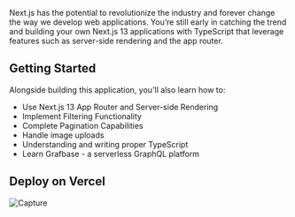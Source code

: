 Next.js has the potential to revolutionize the industry and forever change the way we develop web applications. You’re still early in catching the trend and building your own Next.js 13 applications with TypeScript that leverage features such as server-side rendering and the app router. 
## Getting Started

Alongside building this application, you'll also learn how to:
- Use Next.js 13 App Router and Server-side Rendering 
- Implement Filtering Functionality
- Complete Pagination Capabilities
- Handle image uploads
- Understanding and writing proper TypeScript
- Learn Grafbase - a serverless GraphQL platform

## Deploy on Vercel

![Capture](https://github.com/HafizMuneeb/Flexible/assets/124581370/f1fb5cc9-39d6-4d82-a11c-ee02df3ad287)
